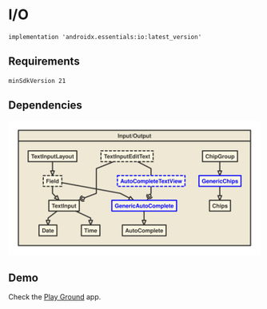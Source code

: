 # I/O
```
implementation 'androidx.essentials:io:latest_version'
```
## Requirements
```
minSdkVersion 21
```
## Dependencies
![Dependencies](/io/io.svg)
## Demo
Check the [Play Ground](/app/src/main/java/androidx/essentials/playground) app.
